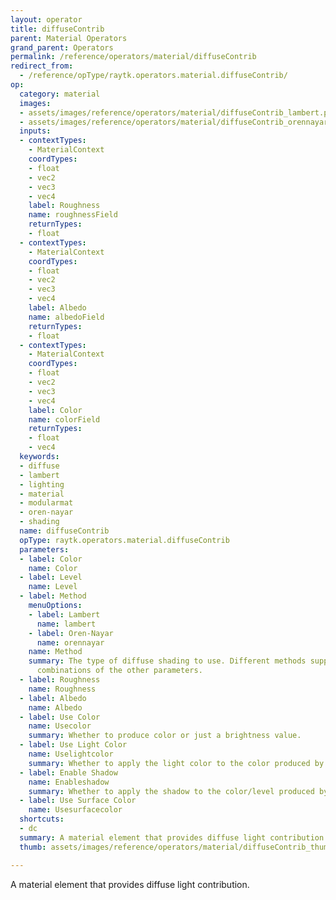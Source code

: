```yaml
---
layout: operator
title: diffuseContrib
parent: Material Operators
grand_parent: Operators
permalink: /reference/operators/material/diffuseContrib
redirect_from:
  - /reference/opType/raytk.operators.material.diffuseContrib/
op:
  category: material
  images:
  - assets/images/reference/operators/material/diffuseContrib_lambert.png
  - assets/images/reference/operators/material/diffuseContrib_orennayar.png
  inputs:
  - contextTypes:
    - MaterialContext
    coordTypes:
    - float
    - vec2
    - vec3
    - vec4
    label: Roughness
    name: roughnessField
    returnTypes:
    - float
  - contextTypes:
    - MaterialContext
    coordTypes:
    - float
    - vec2
    - vec3
    - vec4
    label: Albedo
    name: albedoField
    returnTypes:
    - float
  - contextTypes:
    - MaterialContext
    coordTypes:
    - float
    - vec2
    - vec3
    - vec4
    label: Color
    name: colorField
    returnTypes:
    - float
    - vec4
  keywords:
  - diffuse
  - lambert
  - lighting
  - material
  - modularmat
  - oren-nayar
  - shading
  name: diffuseContrib
  opType: raytk.operators.material.diffuseContrib
  parameters:
  - label: Color
    name: Color
  - label: Level
    name: Level
  - label: Method
    menuOptions:
    - label: Lambert
      name: lambert
    - label: Oren-Nayar
      name: orennayar
    name: Method
    summary: The type of diffuse shading to use. Different methods support different
      combinations of the other parameters.
  - label: Roughness
    name: Roughness
  - label: Albedo
    name: Albedo
  - label: Use Color
    name: Usecolor
    summary: Whether to produce color or just a brightness value.
  - label: Use Light Color
    name: Uselightcolor
    summary: Whether to apply the light color to the color produced by this element.
  - label: Enable Shadow
    name: Enableshadow
    summary: Whether to apply the shadow to the color/level produced by this element.
  - label: Use Surface Color
    name: Usesurfacecolor
  shortcuts:
  - dc
  summary: A material element that provides diffuse light contribution.
  thumb: assets/images/reference/operators/material/diffuseContrib_thumb.png

---
```



A material element that provides diffuse light contribution.